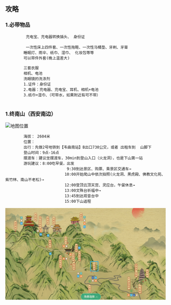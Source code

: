 ## 攻略

 ### 1.必带物品
```text
         充电宝、充电器转换插头、 身份证
        
         一次性床上四件套、一次性拖鞋、一次性马桶垫、牙刷、牙膏
        睡眠灯、雨伞、纸巾、湿巾、 化妆包等等
        可以带件外套(晚上温差大)
```
```text
        三套衣服
        相机、电池
        洗眼镜的洗涤剂
        1.证件：身份证
        2.电器：充电器、充电宝、耳机、相机+电池
        3.纸巾+湿巾、（可带水，如果附近有可不带）
        
```

###  1.终南山（西安南边）
![地图位置]( https://surl.amap.com/u51wRM5FbcH)
```text
        海拔： 2604米
        位置： 
        出行：先做2号地铁到【韦曲南站】B出口730公交，或者 出租车到  山脚下
        登山时间：9点-16点     
        摆渡车：建议坐摆渡车，30min到登山入口（火龙洞），也是下山第一站
        游玩建议：8:00吃早餐，出发
                           9:30到达景区、购票、乘景区交通车→
                          10:00开始爬山中依次拍照(火龙洞、黑虎殿、佛教文化苑、紫竹林、南山不老松)→
                          12:00登顶云顶天宫、灵应台，午餐休息→
                          13:00文殊台祈福中→
                          13:45到达观音台中
                          15:00下山返程
```
![山上地图](README_IMAGE/002.png)

